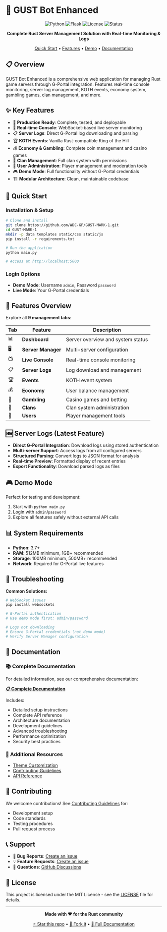 # 🚀 GUST Bot Enhanced

<div align="center">

[![Python](https://img.shields.io/badge/Python-3.7+-blue.svg)](https://python.org)
[![Flask](https://img.shields.io/badge/Flask-2.3.3-green.svg)](https://flask.palletsprojects.com)
[![License](https://img.shields.io/badge/License-MIT-yellow.svg)](LICENSE)
[![Status](https://img.shields.io/badge/Status-Production%20Ready-brightgreen.svg)]()

**Complete Rust Server Management Solution with Real-time Monitoring & Logs**

[Quick Start](#-quick-start) • [Features](#-features) • [Demo](#-demo) • [Documentation](documentation.md)

</div>

## 📋 Overview

GUST Bot Enhanced is a comprehensive web application for managing Rust game servers through G-Portal integration. Features real-time console monitoring, server log management, KOTH events, economy system, gambling games, clan management, and more.

## ✨ Key Features

- 🎯 **Production Ready**: Complete, tested, and deployable
- 🔌 **Real-time Console**: WebSocket-based live server monitoring  
- 📋 **Server Logs**: Direct G-Portal log downloading and parsing
- 🏆 **KOTH Events**: Vanilla Rust-compatible King of the Hill
- 💰 **Economy & Gambling**: Complete coin management and casino games
- 👥 **Clan Management**: Full clan system with permissions
- 🔧 **User Administration**: Player management and moderation tools
- 🎮 **Demo Mode**: Full functionality without G-Portal credentials
- 🏗️ **Modular Architecture**: Clean, maintainable codebase

## 🚀 Quick Start

### Installation & Setup
```bash
# Clone and install
git clone https://github.com/WDC-GP/GUST-MARK-1.git
cd GUST-MARK-1
mkdir -p data templates static/css static/js
pip install -r requirements.txt

# Run the application
python main.py

# Access at http://localhost:5000
```

### Login Options
- **Demo Mode**: Username `admin`, Password `password`
- **Live Mode**: Your G-Portal credentials

## 🎯 Features Overview

Explore all **9 management tabs**:

| Tab | Feature | Description |
|-----|---------|-------------|
| 📊 | **Dashboard** | Server overview and system status |
| 🖥️ | **Server Manager** | Multi-server configuration |
| 📺 | **Live Console** | Real-time console monitoring |
| 📋 | **Server Logs** | Log download and management |
| 🏆 | **Events** | KOTH event system |
| 💰 | **Economy** | User balance management |
| 🎰 | **Gambling** | Casino games and betting |
| 👥 | **Clans** | Clan system administration |
| 🔧 | **Users** | Player management tools |

## 🆕 Server Logs (Latest Feature)

- **Direct G-Portal Integration**: Download logs using stored authentication
- **Multi-server Support**: Access logs from all configured servers
- **Structured Parsing**: Convert logs to JSON format for analysis
- **Real-time Preview**: Formatted display of recent entries
- **Export Functionality**: Download parsed logs as files

## 🎮 Demo Mode

Perfect for testing and development:
1. Start with `python main.py`
2. Login with `admin`/`password`  
3. Explore all features safely without external API calls

## 📊 System Requirements

- **Python**: 3.7+
- **RAM**: 512MB minimum, 1GB+ recommended
- **Storage**: 100MB minimum, 500MB+ recommended
- **Network**: Required for G-Portal live features

## 🐛 Troubleshooting

**Common Solutions:**
```bash
# WebSocket issues
pip install websockets

# G-Portal authentication
# Use demo mode first: admin/password

# Logs not downloading
# Ensure G-Portal credentials (not demo mode)
# Verify Server Manager configuration
```

## 📖 Documentation

### 📚 Complete Documentation
For detailed information, see our comprehensive documentation:

**[📋 Complete Documentation](documentation.md)**

Includes:
- Detailed setup instructions
- Complete API reference  
- Architecture documentation
- Development guidelines
- Advanced troubleshooting
- Performance optimization
- Security best practices

### 🎨 Additional Resources
- [Theme Customization](THEME_QUICK_REF.md)
- [Contributing Guidelines](CONTRIBUTING.md)
- [API Reference](API_REFERENCE.md)

## 🤝 Contributing

We welcome contributions! See [Contributing Guidelines](CONTRIBUTING.md) for:
- Development setup
- Code standards
- Testing procedures
- Pull request process

## 📞 Support

- 🐛 **Bug Reports**: [Create an issue](https://github.com/WDC-GP/GUST-MARK-1/issues)
- 💡 **Feature Requests**: [Create an issue](https://github.com/WDC-GP/GUST-MARK-1/issues)
- 💬 **Questions**: [GitHub Discussions](https://github.com/WDC-GP/GUST-MARK-1/discussions)

## 📜 License

This project is licensed under the MIT License - see the [LICENSE](LICENSE) file for details.

---

<div align="center">

**Made with ❤️ for the Rust community**

[⭐ Star this repo](https://github.com/WDC-GP/GUST-MARK-1) • [🍴 Fork it](https://github.com/WDC-GP/GUST-MARK-1/fork) • [📖 Full Documentation](documentation.md)

</div>